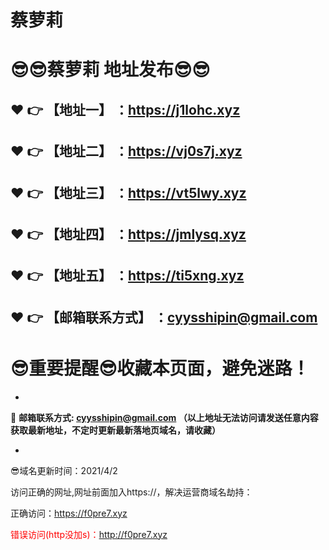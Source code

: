 # 蔡萝莉
:sunglasses::sunglasses:蔡萝莉 地址发布:sunglasses::sunglasses:
==
:heart: :point_right: 【地址一】 ：https://j1lohc.xyz
------
:heart: :point_right: 【地址二】 ：https://vj0s7j.xyz
------
:heart: :point_right: 【地址三】 ：https://vt5lwy.xyz
------
:heart: :point_right: 【地址四】 ：https://jmlysq.xyz
------
:heart: :point_right: 【地址五】 ：https://ti5xng.xyz
------
:heart: :point_right: 【邮箱联系方式】 ：cyysshipin@gmail.com
------
:sunglasses:重要提醒:sunglasses:收藏本页面，避免迷路！
==

-

:e-mail: __邮箱联系方式: cyysshipin@gmail.com （以上地址无法访问请发送任意内容获取最新地址，不定时更新最新落地页域名，请收藏）__

-

:sunglasses:域名更新时间：2021/4/2

访问正确的网址,网址前面加入https://，解决运营商域名劫持：

正确访问：https://f0pre7.xyz

<font color="red" >错误访问(http没加s)：http://f0pre7.xyz</font>

